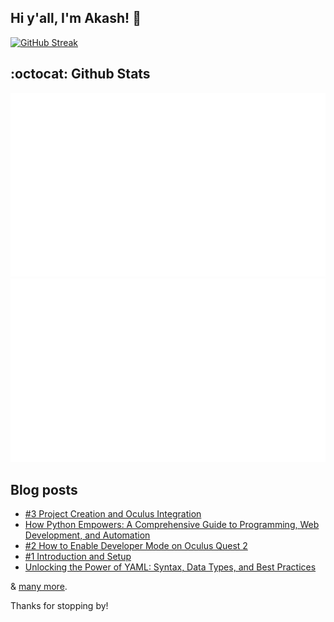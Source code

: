 ## Hi y'all, I'm Akash! 👋

[![GitHub Streak](https://streak-stats.demolab.com?user=Akash3121&theme=github-dark-blue&date_format=M%20j%5B%2C%20Y%5D)](https://git.io/streak-stats)


## :octocat: Github Stats 

![](https://github.com/Akash3121/github-stats/blob/master/generated/overview.svg)
![](https://github.com/Akash3121/github-stats/blob/master/generated/languages.svg)

## Blog posts
<!-- BLOG-POST-LIST:START -->
- [#3 Project Creation and Oculus Integration](https://akashrj.hashnode.dev/3-project-creation-and-oculus-integration)
- [How Python Empowers: A Comprehensive Guide to Programming, Web Development, and Automation](https://akashrj.hashnode.dev/how-python-empowers-a-comprehensive-guide-to-programming-web-development-and-automation)
- [#2 How to Enable Developer Mode on Oculus Quest 2](https://akashrj.hashnode.dev/2-how-to-enable-developer-mode-on-oculus-quest-2)
- [#1 Introduction and Setup](https://akashrj.hashnode.dev/1-introduction-and-setup)
- [Unlocking the Power of YAML: Syntax, Data Types, and Best Practices](https://akashrj.hashnode.dev/unlocking-the-power-of-yaml-syntax-data-types-and-best-practices)
<!-- BLOG-POST-LIST:END -->
& [many more](https://akashrj.hashnode.dev/).

Thanks for stopping by!